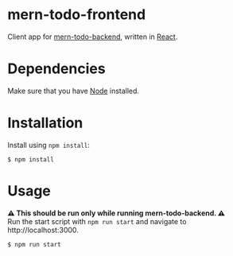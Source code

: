 # mern-todo-frontend
Client app for [mern-todo-backend](https://github.com/jhgalino/mern-todo-backend), written in  [React](https://reactjs.org).

# Dependencies
Make sure that you have [Node](https://nodejs.org) installed.

# Installation
Install using `npm install`:
```
$ npm install
```

# Usage
**:warning: This should be run only while running mern-todo-backend. :warning:**\
Run the start script with `npm run start` and navigate to http://localhost:3000.
```
$ npm run start
```
